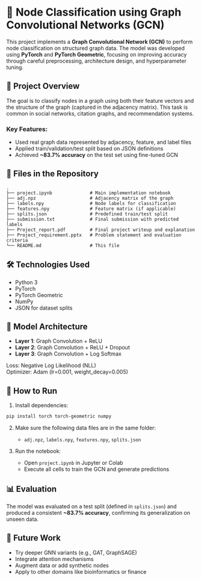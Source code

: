 # 🧠 Node Classification using Graph Convolutional Networks (GCN)

This project implements a **Graph Convolutional Network (GCN)** to perform node classification on structured graph data. The model was developed using **PyTorch** and **PyTorch Geometric**, focusing on improving accuracy through careful preprocessing, architecture design, and hyperparameter tuning.

## 🧩 Project Overview

The goal is to classify nodes in a graph using both their feature vectors and the structure of the graph (captured in the adjacency matrix). This task is common in social networks, citation graphs, and recommendation systems.

### Key Features:
- Used real graph data represented by adjacency, feature, and label files
- Applied train/validation/test split based on JSON definitions
- Achieved **~83.7% accuracy** on the test set using fine-tuned GCN

## 📁 Files in the Repository

```
.
├── project.ipynb              # Main implementation notebook
├── adj.npz                    # Adjacency matrix of the graph
├── labels.npy                 # Node labels for classification
├── features.npy               # Feature matrix (if applicable)
├── splits.json                # Predefined train/test split
├── submission.txt             # Final submission with predicted labels
├── Project_report.pdf         # Final project writeup and explanation
├── Project_requirement.pptx   # Problem statement and evaluation criteria
└── README.md                  # This file
```

## 🛠 Technologies Used

- Python 3
- PyTorch
- PyTorch Geometric
- NumPy
- JSON for dataset splits

## 🧠 Model Architecture

- **Layer 1**: Graph Convolution + ReLU
- **Layer 2**: Graph Convolution + ReLU + Dropout
- **Layer 3**: Graph Convolution + Log Softmax

Loss: Negative Log Likelihood (NLL)  
Optimizer: Adam (lr=0.001, weight_decay=0.005)

## 🔧 How to Run

1. Install dependencies:
```bash
pip install torch torch-geometric numpy
```

2. Make sure the following data files are in the same folder:
   - `adj.npz`, `labels.npy`, `features.npy`, `splits.json`

3. Run the notebook:
   - Open `project.ipynb` in Jupyter or Colab
   - Execute all cells to train the GCN and generate predictions

## 📊 Evaluation

The model was evaluated on a test split (defined in `splits.json`) and produced a consistent **~83.7% accuracy**, confirming its generalization on unseen data.

## 🚀 Future Work

- Try deeper GNN variants (e.g., GAT, GraphSAGE)
- Integrate attention mechanisms
- Augment data or add synthetic nodes
- Apply to other domains like bioinformatics or finance

